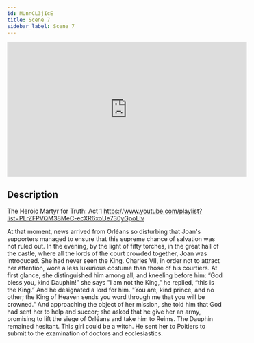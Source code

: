 ```yaml
---
id: MUnnCL3jIcE
title: Scene 7
sidebar_label: Scene 7
---
```


<iframe
  width="560"
  height="315"
  src="https://www.youtube.com/embed/MUnnCL3jIcE"
  title="YouTube video player"
  frameborder="0"
  allow="accelerometer; autoplay; clipboard-write; encrypted-media; gyroscope; picture-in-picture; web-share"
  referrerpolicy="strict-origin-when-cross-origin"
  allowfullscreen
></iframe>

## Description

The Heroic Martyr for Truth: Act 1 
https://www.youtube.com/playlist?list=PLrZFPVQM38MeC-ecXR6xoUe730yGpoLlv 

At that moment, news arrived from Orléans so disturbing that Joan's supporters managed to ensure that this supreme chance of salvation was not ruled out. In the evening, by the light of fifty torches, in the great hall of the castle, where all the lords of the court crowded together, Joan was introduced. She had never seen the King. Charles VII, in order not to attract her attention, wore a less luxurious costume than those of his courtiers. At first glance, she distinguished him among all, and kneeling before him:
“God bless you, kind Dauphin!” she says
"I am not the King," he replied, “this is the King.” And he designated a lord for him.
"You are, kind prince, and no other; the King of Heaven sends you word through me that you will be crowned."
And approaching the object of her mission, she told him that God had sent her to help and succor; she asked that he give her an army, promising to lift the siege of Orléans and take him to Reims.
The Dauphin remained hesitant. This girl could be a witch. He sent her to Poitiers to submit to the examination of doctors and ecclesiastics.
